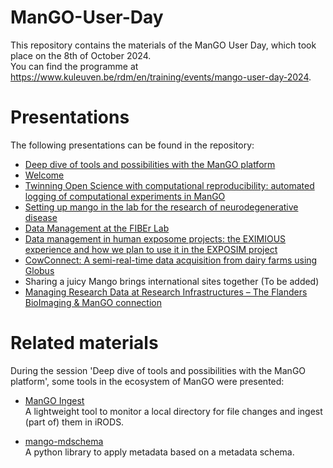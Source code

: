 # ManGO-User-Day

This repository contains the materials of the ManGO User Day, which took place on the 8th of October 2024.  
You can find the programme at https://www.kuleuven.be/rdm/en/training/events/mango-user-day-2024. 


# Presentations

The following presentations can be found in the repository:

* [Deep dive of tools and possibilities with the ManGO platform](2024/01_20241008_ManGO_User_Day_deep_dive_workshop.pdf)
* [Welcome](2024/02_20241008_ManGO_User_Day_Welcome.pdf)
* [Twinning Open Science with computational reproducibility: automated logging of computational experiments in ManGO](2024/03_20241008_ManGO_User_Day_Samaey.pdf)
* [Setting up mango in the lab for the research of neurodegenerative disease](2024/04_20241008_ManGO_User_Day_Fiers.pdf)
* [Data Management at the FIBEr Lab](2024/05_20241008_ManGO_User_Day_Fehervary_Moreas.pdf)
* [Data management in human exposome projects: the EXIMIOUS experience and how we plan to use it in the EXPOSIM project](2024/06_20241008_ManGO_User_Day_Ghosh.pdf)
* [CowConnect: A semi-real-time data acquisition from dairy farms using Globus](2024/07_20241008_ManGO_User_Day_Gote.pdf)
* Sharing a juicy Mango brings international sites together (To be added)
* [Managing Research Data at Research Infrastructures – The Flanders BioImaging & ManGO connection](2024/09_20241008_ManGO_User_Day_Munck.pdf)


# Related materials

During the session 'Deep dive of tools and possibilities with the ManGO platform', some tools in the ecosystem of ManGO were presented:

* [ManGO Ingest](https://github.com/kuleuven/mango-ingest)  
  A lightweight tool to monitor a local directory for file changes and ingest (part of) them in iRODS. 

* [mango-mdschema](https://github.com/kuleuven/mango-mdschema)  
  A python library to apply metadata based on a metadata schema.